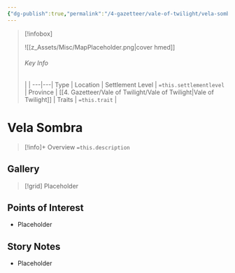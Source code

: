 ```yaml
---
{"dg-publish":true,"permalink":"/4-gazetteer/vale-of-twilight/vela-sombra/vela-sombra/"}
---
```



> [!infobox]
> 
> ![[z_Assets/Misc/MapPlaceholder.png\|cover hmed]]
> ###### Key Info
>  |   |
> ---|---|
> Type | Location |
> Settlement Level | `=this.settlementlevel` |
> Province | [[4. Gazetteer/Vale of Twilight/Vale of Twilight\|Vale of Twilight]] |
> Traits | `=this.trait` |

# Vela Sombra

> [!info]+ Overview
> `=this.description`

## Gallery

>[!grid]
>Placeholder


## Points of Interest

- Placeholder

## Story Notes

- Placeholder
